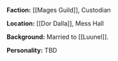 **Faction:**
[[Mages Guild]], Custodian

**Location:** 
[[Dor Dalla]], Mess Hall

**Background:**
Married to [[Luunel]].

**Personality:**
TBD